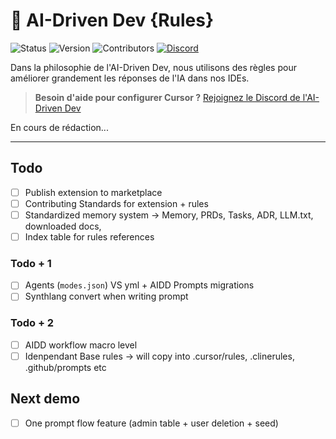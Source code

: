 # 📐 AI-Driven Dev {Rules}

![Status](https://img.shields.io/badge/status-active-brightgreen)
![Version](https://img.shields.io/badge/version-0.0.2-blue)
![Contributors](https://img.shields.io/badge/contributors-welcome-orange)
[![Discord](https://img.shields.io/discord/1173363373115723796?color=7289da&label=discord&logo=discord&logoColor=white)](https://discord.gg/invite/ai-driven-dev)

Dans la philosophie de l'AI-Driven Dev, nous utilisons des règles pour améliorer grandement les réponses de l'IA dans nos IDEs.

>
> **Besoin d'aide pour configurer Cursor ?** [Rejoignez le Discord de l'AI-Driven Dev](https://discord.gg/invite/ai-driven-dev)
>

En cours de rédaction...


---

## Todo

- [ ] Publish extension to marketplace
- [ ] Contributing Standards for extension + rules
- [ ] Standardized memory system -> Memory, PRDs, Tasks, ADR, LLM.txt, downloaded docs,
- [ ] Index table for rules references

### Todo + 1

- [ ] Agents (`modes.json`) VS yml + AIDD Prompts migrations
- [ ] Synthlang convert when writing prompt

### Todo + 2

- [ ] AIDD workflow macro level
- [ ] Idenpendant Base rules -> will copy into .cursor/rules, .clinerules, .github/prompts etc

## Next demo

- [ ] One prompt flow feature (admin table + user deletion + seed)

